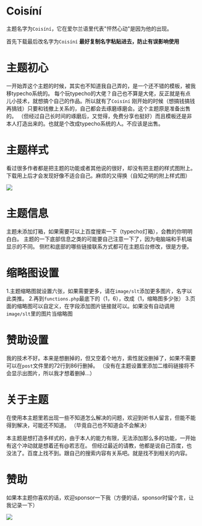 # Coisíní

主题名字为`Coisíní`，它在爱尔兰语里代表"怦然心动"是因为他的出现。

首先下载最后改名字为`Coisíní` <b>最好复制名字粘贴进去，防止有误影响使用</b>

# 主题初心
一开始弄这个主题的时候，其实也不知道我自己弄的，是一个还不错的模板，被我移typecho系统的。
每个玩typecho的大佬？自己也不算是大佬，反正就是有点儿小技术，就想搞个自己的作品。所以就有了`Coisíní`
刚开始的时候（想搞钱搞钱再搞钱）只要和钱撤上关系的，自己都会去琢磨琢磨会。这个主题原是准备出售的。
（但经过自己长时间的琢磨后，又觉得，免费分享也挺好）而且模板还是非本人打造出来的。也就是个改成typecho系统的人。不应该是出售。

# 主题样式
看过很多作者都是把主题的功能或者其他说的很好，却没有把主题的样式图附上。
下载用上后才会发现好像不适合自己。麻烦的又得换（自知之明的附上样式图）

<img src="https://cdn.jsdelivr.net/gh/wanfengba/tuping/usr/uploads/2021/10/3642454868.png">

# 主题信息
主题未添加灯箱，如果需要可以上百度搜索一下（typecho灯箱），会教的你明明白白。
主题的一下底部信息之类的可能要自己注意一下了，因为电脑端和手机端显示的不同。
侧栏和底部的哪些链接联系方式都可在主题后台修改，很是方便。

# 缩略图设置
1.主题缩略图就设置六张，如果需要更多，请在`image/slt`添加更多图片，名字以此类推。
2.再到`functions.php`最底下的（1，6），改成（1，缩略图多少张）
3.页面的缩略图可以自定义，在字段添加图片链接就可以。如果没有自动调用`image/slt`里的图片当缩略图

# 赞助设置
我的技术不好。本来是想删掉的，但又空着个地方，索性就没删掉了，如果不需要可以在`post`文件里的72行到86行删掉。
（没有在主题设置里添加二维码链接将不会显示出图片，所以我才想着删掉...）

# 关于主题
在使用本主题里若出现一些不知道怎么解决的问题，欢迎到<a heaf="https://wfvp.cc/">听书人</a>留言，但能不能得到解决，可能还不知道。
（毕竟自己也不知道会不会解决）

本主题是想打造多样式的，由于本人的能力有限，无法添加那么多的功能，一开始有这个冲动就是想着还有@若志在。
但经过最近的请教，他都是说自己百度，也没法了。百度上找不到。跟自己的搜索内容有关系吧。就是找不到相关的内容。

# 赞助

如果本主题你喜欢的话，欢迎sponsor一下我（方便的话，sponsor时留个言，让我记录一下）

<img src="https://cdn.jsdelivr.net/gh/wanfengba/tuping/usr/uploads/2021/09/305848690.png">


